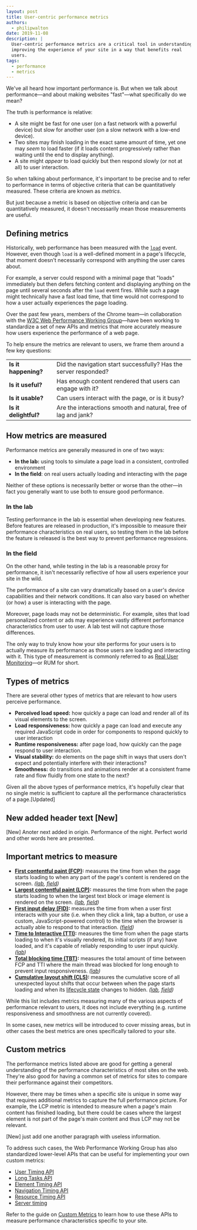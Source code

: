 ```yaml
---
layout: post
title: User-centric performance metrics
authors:
  - philipwalton
date: 2019-11-08
description: |
  User-centric performance metrics are a critical tool in understanding and
  improving the experience of your site in a way that benefits real
  users.
tags:
  - performance
  - metrics
---
```


We've all heard how important performance is. But when we talk about
performance&mdash;and about making websites "fast"&mdash;what specifically do we
mean?

The truth is performance is relative:

- A site might be fast for one user (on a fast network with a powerful device)
  but slow for another user (on a slow network with a low-end device).
- Two sites may finish loading in the exact same amount of time, yet one may
  _seem_ to load faster (if it loads content progressively rather than waiting
  until the end to display anything).
- A site might _appear_ to load quickly but then respond slowly (or not at all)
  to user interaction.

So when talking about performance, it's important to be precise and to refer to
performance in terms of objective criteria that can be quantitatively measured.
These criteria are known as _metrics_.

But just because a metric is based on objective criteria and can be
quantitatively measured, it doesn't necessarily mean those measurements are
useful.

## Defining metrics

Historically, web performance has been measured with the
<code>[load](https://developer.mozilla.org/en-US/docs/Web/API/Window/load_event)</code>
event. However, even though <code>load</code> is a well-defined moment in a
page's lifecycle, that moment doesn't necessarily correspond with anything the
user cares about.

For example, a server could respond with a minimal page that "loads" immediately
but then defers fetching content and displaying anything on the page until
several seconds after the `load` event fires. While such a page might
technically have a fast load time, that time would not correspond to how a user
actually experiences the page loading.

Over the past few years, members of the Chrome team&mdash;in collaboration with
the [W3C Web Performance Working Group](https://www.w3.org/webperf/)&mdash;have
been working to standardize a set of new APIs and metrics that more accurately
measure how users experience the performance of a web page.

To help ensure the metrics are relevant to users, we frame them around a few key
questions:

<table id="questions">
  <tr>
    <td><strong>Is it happening?</strong></td>
    <td>Did the navigation start successfully? Has the server responded?</td>
  </tr>
  <tr>
    <td><strong>Is it useful?</strong></td>
    <td>Has enough content rendered that users can engage with it?</td>
  </tr>
  <tr>
    <td><strong>Is it usable?</strong></td>
    <td>Can users interact with the page, or is it busy?</td>
  </tr>
  <tr>
    <td><strong>Is it delightful?</strong></td>
    <td>Are the interactions smooth and natural, free of lag and jank?</td>
  </tr>
</table>

## How metrics are measured

Performance metrics are generally measured in one of two ways:

- **In the lab:** using tools to simulate a page load in a consistent,
  controlled environment
- **In the field**: on real users actually loading and interacting with the page

Neither of these options is necessarily better or worse than the other&mdash;in
fact you generally want to use both to ensure good performance.

### In the lab

Testing performance in the lab is essential when developing new features. Before
features are released in production, it's impossible to measure their
performance characteristics on real users, so testing them in the lab before the
feature is released is the best way to prevent performance regressions.

### In the field

On the other hand, while testing in the lab is a reasonable proxy for
performance, it isn't necessarily reflective of how all users experience your
site in the wild.

The performance of a site can vary dramatically based on a user's device
capabilities and their network conditions. It can also vary based on whether (or
how) a user is interacting with the page.

Moreover, page loads may not be deterministic. For example, sites that load
personalized content or ads may experience vastly different performance
characteristics from user to user. A lab test will not capture those
differences.

The only way to truly know how your site performs for your users is to actually
measure its performance as those users are loading and interacting with it. This
type of measurement is commonly referred to as [Real User
Monitoring](https://en.wikipedia.org/wiki/Real_user_monitoring)&mdash;or RUM for
short.

## Types of metrics

There are several other types of metrics that are relevant to how users perceive
performance.

- **Perceived load speed:** how quickly a page can load and render all of its
  visual elements to the screen.
- **Load responsiveness:** how quickly a page can load and execute any required
  JavaScript code in order for components to respond quickly to user interaction
- **Runtime responsiveness:** after page load, how quickly can the page respond
  to user interaction.
- **Visual stability:** do elements on the page shift in ways that users don't
  expect and potentially interfere with their interactions?
- **Smoothness:** do transitions and animations render at a consistent frame
  rate and flow fluidly from one state to the next?

Given all the above types of performance metrics, it's hopefully clear that no
single metric is sufficient to capture all the performance characteristics of a
page.[Updated]

## New added header text [New]

[New] Anoter next added in origin. Performance of the night. Perfect world and other words here are presented.

## Important metrics to measure

- **[First contentful paint (FCP)](/fcp/):** measures the time from when the
  page starts loading to when any part of the page's content is rendered on the
  screen. _([lab](#in-the-lab), [field](#in-the-field))_
- **[Largest contentful paint (LCP)](/lcp/):** measures the time from when the
  page starts loading to when the largest text block or image element is
  rendered on the screen. _([lab](#in-the-lab), [field](#in-the-field))_
- **[First input delay (FID)](/fid/):** measures the time from when a user first
  interacts with your site (i.e. when they click a link, tap a button, or use a
  custom, JavaScript-powered control) to the time when the browser is actually
  able to respond to that interaction. _([field](#in-the-field))_
- **[Time to Interactive (TTI)](/tti/):** measures the time from when the page
  starts loading to when it's visually rendered, its initial scripts (if any)
  have loaded, and it's capable of reliably responding to user input quickly.
  _([lab](#in-the-lab))_
- **[Total blocking time (TBT)](/tbt/):** measures the total amount of time
  between FCP and TTI where the main thread was blocked for long enough to
  prevent input responsiveness. _([lab](#in-the-lab))_
- **[Cumulative layout shift (CLS)](/cls/):** measures the cumulative score of
  all unexpected layout shifts that occur between when the page starts loading
  and when its [lifecycle
  state](https://developers.google.com/web/updates/2018/07/page-lifecycle-api)
  changes to hidden. _([lab](#in-the-lab), [field](#in-the-field))_

While this list includes metrics measuring many of the various aspects of
performance relevant to users, it does not include everything (e.g. runtime
responsiveness and smoothness are not currently covered).

In some cases, new metrics will be introduced to cover missing areas, but in
other cases the best metrics are ones specifically tailored to your site.

## Custom metrics

The performance metrics listed above are good for getting a general
understanding of the performance characteristics of most sites on the web.
They're also good for having a common set of metrics for sites to compare their
performance against their competitors.

However, there may be times when a specific site is unique in some way that
requires additional metrics to capture the full performance picture. For
example, the LCP metric is intended to measure when a page's main content has
finished loading, but there could be cases where the largest element is not part
of the page's main content and thus LCP may not be relevant.

[New] just add one another paragraph with useless information.

To address such cases, the Web Performance Working Group has also standardized
lower-level APIs that can be useful for implementing your own custom metrics:

- [User Timing API](https://w3c.github.io/user-timing/)
- [Long Tasks API](https://w3c.github.io/longtasks/)
- [Element Timing API](https://wicg.github.io/element-timing/)
- [Navigation Timing API](https://w3c.github.io/navigation-timing/)
- [Resource Timing API](https://w3c.github.io/resource-timing/)
- [Server timing](https://w3c.github.io/server-timing/)

Refer to the guide on [Custom Metrics](/custom-metrics/) to learn how to use
these APIs to measure performance characteristics specific to your site.
